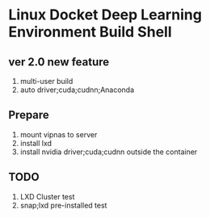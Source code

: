 # Linux Docket Deep Learning Environment Build Shell

## ver 2.0 new feature
1. multi-user build
2. auto driver;cuda;cudnn;Anaconda

## Prepare
1. mount vipnas to server
2. install lxd
3. install nvidia driver;cuda;cudnn outside the container

## TODO
1. LXD Cluster test
2. snap;lxd pre-installed test
